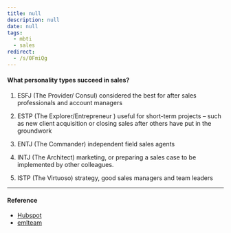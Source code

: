 ```yaml
---
title: null
description: null
date: null
tags:
  - mbti
  - sales
redirect:
  - /s/0FmiQg
---
```


#### What personality types succeed in sales?

1. ESFJ (The Provider/ Consul) considered the best for after sales professionals and account managers

2. ESTP (The Explorer/Entrepreneur ) useful for short-term projects – such as new client acquisition or closing sales after others have put in the groundwork

3. ENTJ (The Commander) independent field sales agents

4. INTJ (The Architect) marketing, or preparing a sales case to be implemented by other colleagues.

5. ISTP (The Virtuoso) strategy, good sales managers and team leaders

---

#### Reference

- [Hubspot](https://blog.hubspot.com/sales/manage-salespeople-myers-briggs)
- [emlteam](https://blog.emlteam.com/sales-personality-myers-briggs-test/)
